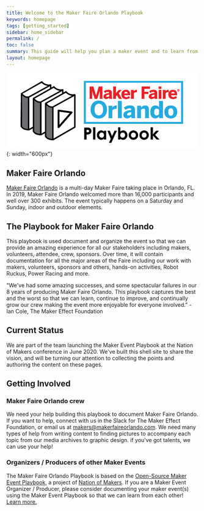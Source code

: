 ```yaml
---
title: Welcome to the Maker Faire Orlando Playbook
keywords: homepage
tags: [getting_started]
sidebar: home_sidebar
permalink: /
toc: false
summary: This guide will help you plan a maker event and to learn from the experience of other maker event producers.
layout: homepage
---
```


![The Maker Event Playbook logo](/images/general/MFO-playbook.jpg){: width="600px"}

## Maker Faire Orlando
[Maker Faire Orlando](https://www.makerfaireorlando.com) is a multi-day Maker Faire taking place in Orlando, FL.  In 2019, Maker Faire Orlando welcomed more than 16,000 participants and well over 300 exhibits.  The event typically happens on a Saturday and Sunday, indoor and outdoor elements.

## The Playbook for Maker Faire Orlando
This playbook is used document and organize the event so that we can provide an amazing experience for all our stakeholders including makers, volunteers, attendee, crew, sponsors. Over time, it will contain documentation for all the major areas of the Faire including our work with makers, volunteers, sponsors and others, hands-on activities, Robot Ruckus, Power Racing and more.

"We've had some amazing successes, and some spectacular failures in our 8 years of producing Maker Faire Orlando. This playbook captures the best and the worst so that we can learn, continue to improve, and continually grow our crew making the event more enjoyable for everyone involved." - Ian Cole, The Maker Effect Foundation

## Current Status
We are part of the team launching the Maker Event Playbook at the Nation of Makers conference in June 2020. We've built this shell site to share the vision, and will be turning our attention to collecting the points and authoring the content on these pages.


## Getting Involved

### Maker Faire Orlando crew
We need your help building this playbook to document Maker Faire Orlando. If you want to help, connect with us in the Slack for The Maker Effect Foundation, or email us at [makers@makerfaireorlando.com](mailto:makers@makerfaireorlando.com). We need many types of help from writing content to finding pictures to accompany each topic from our media archives to graphic design. if you've got talents, we can use your help!

### Organizers / Producers of other Maker Events
The Maker Faire Orlando Playbook is based on the [Open-Source Maker Event Playbook](https://www.makereventplaybook.org), a project of [Nation of Makers](https://www.nationofmakers.us). If you are a Maker Event Organizer / Producer, please consider documenting your maker event(s) using the Maker Event Playbook so that we can learn from each other! [Learn more.](https://wwww.themakereventplaybook/contribute/document_your_event)
